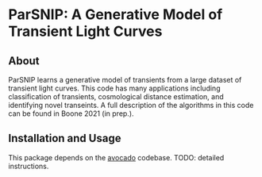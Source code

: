 # ParSNIP: A Generative Model of Transient Light Curves

## About

ParSNIP learns a generative model of transients from a large dataset
of transient light curves. This code has many applications including
classification of transients, cosmological distance estimation, and
identifying novel transeints. A full description of the algorithms
in this code can be found in Boone 2021 (in prep.).

## Installation and Usage

This package depends on the [avocado](https://github.com/kboone/avocado) codebase.
TODO: detailed instructions.
